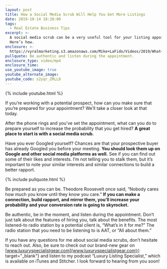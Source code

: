 ```yaml
---
layout: post
title: How a Social Media Scrub Will Help You Get More Listings
date: 2019-10-14 18:28:00
tags:
  - Real Estate Business Tips
excerpt: >-
  A social media scrub can be a very useful tool for your listing appointments.
  Here’s how.
enclosure: >-
  https://vyralmarketing.s3.amazonaws.com/Mike+LaFido/Videos/2019/What+Is+A+Social+Media+Scrub_+_+Luxury+Listing+Specialist.mp4
pullquote: Be authentic and listen during the appointment.
enclosure_type: video/mp4
enclosure_time:
use_youtube_image: true
youtube_alternate_image:
youtube_code: s2yqr_ZRLL8
---
```


{% include youtube.html %}

If you’re working with a potential prospect, how can you make sure that you’re prepared for your appointment? We’ll take a closer look at that today.&nbsp;

After the phone rings and you’ve set the appointment, what can you do to prepare yourself to increase the probability that you get hired? **A great place to start is with a social media scrub.**

Have you ever Googled yourself? Chances are that your prospective buyer has already Googled you before your meeting. **You should look them up on Google and other social media platforms as well.** See if you can find out some of their likes and interests. I’m not telling you to stalk them, but it’s important to note your similar interests and similar connections to build a better rapport.

{% include pullquote.html %}

Be prepared as you can be. Theodore Roosevelt once said, “Nobody cares how much you know until they know you care.” **If you can make a connection, build rapport, and mirror them, you’ll increase your probability and your conversion rate is going to skyrocket.&nbsp;**

Be authentic, be in the moment, and listen during the appointment. Don’t just talk about the features of hiring you, talk about the benefits. The most listened-to radio station by a potential client is, “What’s in it for me?” The radio station that you need to be listening to is AAT, or “All about them.”

If you have any questions for me about social media scrubs, don’t hesitate to reach out. Also, be sure to check out our brand-new gear on [www.luxuryspecialistgear.com](www.luxuryspecialistgear.com){: target="_blank"} and listen to my podcast “Luxury Listing Specialist,” which is available on iTunes and Stitcher. I look forward to hearing from you soon\!<br>&nbsp;

&nbsp;